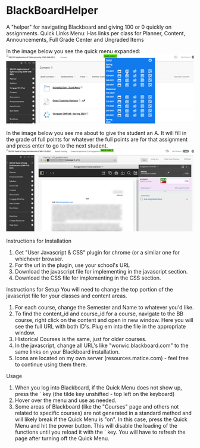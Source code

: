 # BlackBoardHelper
A "helper" for navigating Blackboard and giving 100 or 0 quickly on assignments.
Quick Links Menu: Has links per class for Planner, Content, Announcements, Full Grade Center and Ungraded Items

In the image below you see the quick menu expanded:
![Quick Menu Image](MenuView.png)

In the image below you see me about to give the student an A.  It will fill in the grade of full points for whatever the full points are for that assignment and press enter to go to the next student.
![GiveA](GiveA.png)


Instructions for Installation
1. Get "User Javascript & CSS" plugin for chrome (or a similar one for whichever browser.
2. For the url in the plugin, use your school's URL
3. Download the javascript file for implementing in the javascript section.
4. Download the CSS file for implementing in the CSS section.

Instructions for Setup
You will need to change the top portion of the javascript file for your classes and content areas.
1. For each course, change the Semester and Name to whatever you'd like.
2. To find the content_id and course_id for a course, navigate to the BB course, right click on the content and open in new window.  Here you will see the full URL with both ID's.  Plug em into the file in the appropriate window.
3. Historical Courses is the same, just for older courses.
4. In the javascript, change all URL's like "worwic.blackboard.com" to the same links on your Blackboard installation.
5. Icons are located on my own server (resources.matice.com) - feel free to continue using them there.

Usage
1. When you log into Blackboard, if the Quick Menu does not show up, press the ` key (the tilde key unshifted - top left on the keyboard)
2. Hover over the menu and use as needed.
3. Some areas of Blackboard (like the "Courses" page and others not related to specific courses) are not generated in a standard method and will likely break if the Quick Menu is "on".  In this case, press the Quick Menu and hit the power button.  This will disable the loading of the functions until you reload it with the ` key.  You will have to refresh the page after turning off the Quick Menu.
